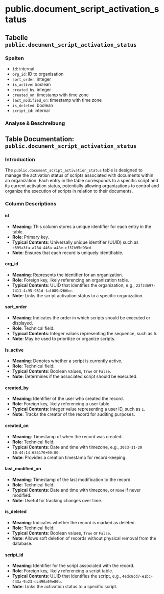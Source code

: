 # public.document\_script\_activation\_status

## Tabelle `public.document_script_activation_status`

### Spalten

* `id`: internal
* `org_id`: ID to organisation
* `sort_order`: integer
* `is_active`: boolean
* `created_by`: integer
* `created_on`: timestamp with time zone
* `last_modified_on`: timestamp with time zone
* `is_deleted`: boolean
* `script_id`: internal

### Analyse & Beschreibung

## Table Documentation: `public.document_script_activation_status`

### Introduction

The `public.document_script_activation_status` table is designed to manage the activation status of scripts associated with documents within an organization. Each entry in the table corresponds to a specific script and its current activation status, potentially allowing organizations to control and organize the execution of scripts in relation to their documents.

### Column Descriptions

#### id

* **Meaning**: This column stores a unique identifier for each entry in the table.
* **Role**: Primary key.
* **Typical Contents**: Universally unique identifier (UUID) such as `c599a3fa-a784-446a-a48e-cf37b95d93cd`.
* **Note**: Ensures that each record is uniquely identifiable.

#### org\_id

* **Meaning**: Represents the identifier for an organization.
* **Role**: Foreign key, likely referencing an organization table.
* **Typical Contents**: UUID that identifies the organization, e.g., `23f3d697-7411-4c95-981d-faf089d266be`.
* **Note**: Links the script activation status to a specific organization.

#### sort\_order

* **Meaning**: Indicates the order in which scripts should be executed or displayed.
* **Role**: Technical field.
* **Typical Contents**: Integer values representing the sequence, such as `0`.
* **Note**: May be used to prioritize or organize scripts.

#### is\_active

* **Meaning**: Denotes whether a script is currently active.
* **Role**: Technical field.
* **Typical Contents**: Boolean values, `True` or `False`.
* **Note**: Determines if the associated script should be executed.

#### created\_by

* **Meaning**: Identifier of the user who created the record.
* **Role**: Foreign key, likely referencing a user table.
* **Typical Contents**: Integer value representing a user ID, such as `1`.
* **Note**: Tracks the creator of the record for auditing purposes.

#### created\_on

* **Meaning**: Timestamp of when the record was created.
* **Role**: Technical field.
* **Typical Contents**: Date and time with timezone, e.g., `2023-11-20 10:44:14.685170+00:00`.
* **Note**: Provides a creation timestamp for record-keeping.

#### last\_modified\_on

* **Meaning**: Timestamp of the last modification to the record.
* **Role**: Technical field.
* **Typical Contents**: Date and time with timezone, or `None` if never modified.
* **Note**: Useful for tracking changes over time.

#### is\_deleted

* **Meaning**: Indicates whether the record is marked as deleted.
* **Role**: Technical field.
* **Typical Contents**: Boolean values, `True` or `False`.
* **Note**: Allows soft deletion of records without physical removal from the database.

#### script\_id

* **Meaning**: Identifier for the script associated with the record.
* **Role**: Foreign key, likely referencing a script table.
* **Typical Contents**: UUID that identifies the script, e.g., `4edc8cd7-e1bc-443a-9a23-dc490a09e80b`.
* **Note**: Links the activation status to a specific script.
